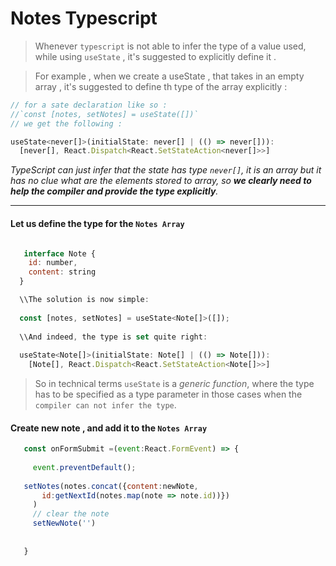 # Notes Typescript 

> Whenever `typescript` is not able to infer the type of a value used,
> while using  `useState` , it's suggested 
> to explicitly define it .


> For example , when we create a useState , that takes in 
an empty array , it's suggested to define th type of the array explicitly : 

```javascript 
// for a sate declaration like so : 
//`const [notes, setNotes] = useState([])`
// we get the following : 

useState<never[]>(initialState: never[] | (() => never[])): 
  [never[], React.Dispatch<React.SetStateAction<never[]>>] 

```

 _TypeScript can just infer that the state has type `never[]`, it is an array but it has no clue what are the elements stored to array, so **we clearly need to help the compiler and provide the type explicitly**._

---

 #### Let us define the type for the `Notes Array`


```javascript

   interface Note {
    id: number,
    content: string
  }

  \\The solution is now simple:
  
  const [notes, setNotes] = useState<Note[]>([]);
  
  \\And indeed, the type is set quite right:
  
  useState<Note[]>(initialState: Note[] | (() => Note[])):
    [Note[], React.Dispatch<React.SetStateAction<Note[]>>]

```
 
 > So in technical terms `useState` is a _generic function_, where the type has to be specified as a type parameter in those cases when the `compiler can not infer the type`.


 #### Create new note , and add it to the `Notes Array` 


 ```javascript 
    const onFormSubmit =(event:React.FormEvent) => {
  
      event.preventDefault();
      
    setNotes(notes.concat({content:newNote,
        id:getNextId(notes.map(note => note.id))}) 
      )
      // clear the note
      setNewNote('')
  
     
    }
```